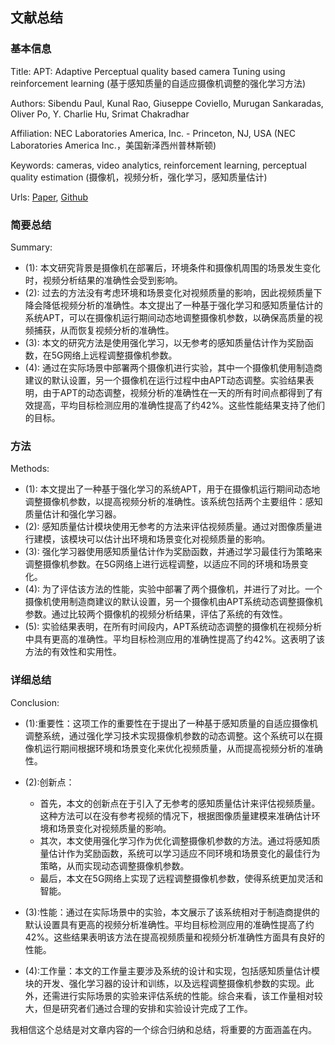 ## 文献总结




### 基本信息
Title: APT: Adaptive Perceptual quality based camera Tuning using reinforcement learning (基于感知质量的自适应摄像机调整的强化学习方法)

Authors: Sibendu Paul, Kunal Rao, Giuseppe Coviello, Murugan Sankaradas, Oliver Po, Y. Charlie Hu, Srimat Chakradhar

Affiliation: NEC Laboratories America, Inc. - Princeton, NJ, USA (NEC Laboratories America Inc.，美国新泽西州普林斯顿)

Keywords: cameras, video analytics, reinforcement learning, perceptual quality estimation (摄像机，视频分析，强化学习，感知质量估计)

Urls: [Paper](xxx), [Github](None)

### 简要总结
Summary:
- (1): 本文研究背景是摄像机在部署后，环境条件和摄像机周围的场景发生变化时，视频分析结果的准确性会受到影响。
- (2): 过去的方法没有考虑环境和场景变化对视频质量的影响，因此视频质量下降会降低视频分析的准确性。本文提出了一种基于强化学习和感知质量估计的系统APT，可以在摄像机运行期间动态地调整摄像机参数，以确保高质量的视频捕获，从而恢复视频分析的准确性。
- (3): 本文的研究方法是使用强化学习，以无参考的感知质量估计作为奖励函数，在5G网络上远程调整摄像机参数。
- (4): 通过在实际场景中部署两个摄像机进行实验，其中一个摄像机使用制造商建议的默认设置，另一个摄像机在运行过程中由APT动态调整。实验结果表明，由于APT的动态调整，视频分析的准确性在一天的所有时间点都得到了有效提高，平均目标检测应用的准确性提高了约42%。这些性能结果支持了他们的目标。
### 方法
Methods:

- (1): 本文提出了一种基于强化学习的系统APT，用于在摄像机运行期间动态地调整摄像机参数，以提高视频分析的准确性。该系统包括两个主要组件：感知质量估计和强化学习器。
- (2): 感知质量估计模块使用无参考的方法来评估视频质量。通过对图像质量进行建模，该模块可以估计出环境和场景变化对视频质量的影响。
- (3): 强化学习器使用感知质量估计作为奖励函数，并通过学习最佳行为策略来调整摄像机参数。在5G网络上进行远程调整，以适应不同的环境和场景变化。
- (4): 为了评估该方法的性能，实验中部署了两个摄像机，并进行了对比。一个摄像机使用制造商建议的默认设置，另一个摄像机由APT系统动态调整摄像机参数。通过比较两个摄像机的视频分析结果，评估了系统的有效性。
- (5): 实验结果表明，在所有时间段内，APT系统动态调整的摄像机在视频分析中具有更高的准确性。平均目标检测应用的准确性提高了约42%。这表明了该方法的有效性和实用性。







### 详细总结
Conclusion: 

- (1):重要性：这项工作的重要性在于提出了一种基于感知质量的自适应摄像机调整系统，通过强化学习技术实现摄像机参数的动态调整。这个系统可以在摄像机运行期间根据环境和场景变化来优化视频质量，从而提高视频分析的准确性。

- (2):创新点：
    - 首先，本文的创新点在于引入了无参考的感知质量估计来评估视频质量。这种方法可以在没有参考视频的情况下，根据图像质量建模来准确估计环境和场景变化对视频质量的影响。
    - 其次，本文使用强化学习作为优化调整摄像机参数的方法。通过将感知质量估计作为奖励函数，系统可以学习适应不同环境和场景变化的最佳行为策略，从而实现动态调整摄像机参数。
    - 最后，本文在5G网络上实现了远程调整摄像机参数，使得系统更加灵活和智能。

- (3):性能：通过在实际场景中的实验，本文展示了该系统相对于制造商提供的默认设置具有更高的视频分析准确性。平均目标检测应用的准确性提高了约42%。这些结果表明该方法在提高视频质量和视频分析准确性方面具有良好的性能。

- (4):工作量：本文的工作量主要涉及系统的设计和实现，包括感知质量估计模块的开发、强化学习器的设计和训练，以及远程调整摄像机参数的实现。此外，还需进行实际场景的实验来评估系统的性能。综合来看，该工作量相对较大，但是研究者们通过合理的安排和实验设计完成了工作。

我相信这个总结是对文章内容的一个综合归纳和总结，将重要的方面涵盖在内。




